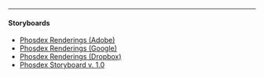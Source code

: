  --------------------------------------------------
 #### Storyboards

- [Phosdex Renderings (Adobe)](https://drive.google.com/file/d/14N8ygl6NpwKS3YH2KxVeZ7ejeOnzonMM/view?ts=5e88ef60)
- [Phosdex Renderings (Google)](https://drive.google.com/drive/folders/1Fojl_zU36V931flfwl2n7YlhrFRp9Pv5)
- [Phosdex Renderings (Dropbox)](https://www.dropbox.com/sh/pcxmqy9tx9m0ck5/AADiD-eERdQTvDz7jXtLwRg2a?dl=0)
- [Phosdex Storyboard v. 1.0](https://docs.google.com/presentation/d/1pF_KQj4Vt7azll40H9KoBDo5J12h191PgfXue1bgUs4/edit?usp=sharing)
